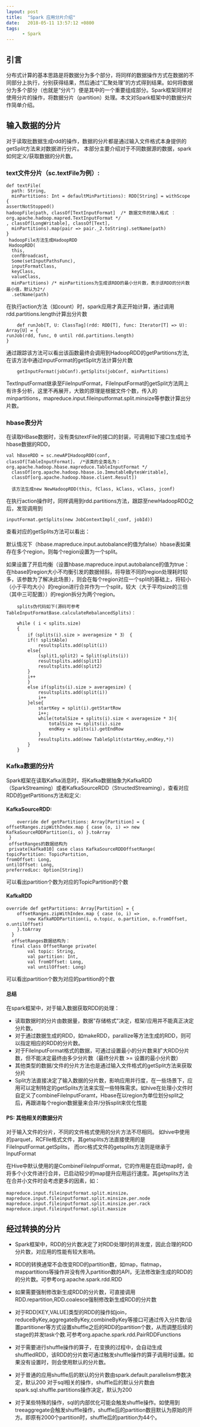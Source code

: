```yaml
---
layout: post
title:  "Spark 应用分片介绍"
date:   2018-05-11 13:57:12 +0800
tags:
      - Spark
---
```

## 引言
分布式计算的基本思路是将数据分为多个部分，将同样的数据操作方式在数据的不同部分上执行，分别获得结果，然后通过“汇聚处理”的方式得到结果。如何将数据分为多个部分（也就是“分片”）便是其中的一个重要组成部分。Spark框架同样对使用分片的操作，将数据分片（partition）处理。本文对Spark框架中的数据分片作简单介绍。

## 输入数据的分片
对于读取批数据生成rdd的操作，数据的分片都是通过输入文件格式本身提供的getSplit方法来对数据进行分片。
本部分主要介绍对于不同数据源的数据，spark如何定义/获取数据的分片数。

###  text文件分片（sc.textFile为例）:

     
    def textFile(
      path: String,
      minPartitions: Int = defaultMinPartitions): RDD[String] = withScope {
    assertNotStopped()
    hadoopFile(path, classOf[TextInputFormat]  /* 数据文件的输入格式 ：org.apache.hadoop.mapred.TextInputFormat */
    , classOf[LongWritable], classOf[Text],
      minPartitions).map(pair => pair._2.toString).setName(path)
    }
     hadoopFile方法生成HadoopRDD
     HadoopRDD(
      this,
      confBroadcast,
      Some(setInputPathsFunc),
      inputFormatClass,
      keyClass,
      valueClass,
      minPartitions) /* minPartitions为生成该RDD的最小分片数，表示该RDD的分片数最小值，默认为2*/
      .setName(path)

在执行action方法（如count）时，spark应用才真正开始计算，通过调用rdd.partitions.length计算出分片数

        def runJob[T, U: ClassTag](rdd: RDD[T], func: Iterator[T] => U): Array[U] = {
    runJob(rdd, func, 0 until rdd.partitions.length)
    }

通过跟踪该方法可以看出该函数最终会调用到HadoopRDD的getPartitions方法,在该方法中通过inputFormat的getSplit方法计算分片数
        
        getInputFormat(jobConf).getSplits(jobConf, minPartitions)

TextInputFormat继承至FileInputFormat，FileInputFormat的getSplit方法网上有许多分析，这里不再展开，大致的原理是根据文件个数，传入的minpartitions，mapreduce.input.fileinputformat.split.minsize等参数计算出分片数。

### hbase表分片
在读取HBase数据时，没有类似textFile的接口的封装，可调用如下接口生成给予hbase数据的RDD，

    val hBaseRDD = sc.newAPIHadoopRDD(conf, 
    classOf[TableInputFormat]， /*该类的全类名为：  org.apache.hadoop.hbase.mapreduce.TableInputFormat */
      classOf[org.apache.hadoop.hbase.io.ImmutableBytesWritable],  
      classOf[org.apache.hadoop.hbase.client.Result])  
      
      该方法生成new NewHadoopRDD(this, fClass, kClass, vClass, jconf)

在执行action操作时，同样调用到rdd.partitions方法，跟踪至newHadoopRDD之后，发现调用到
    
    inputFormat.getSplits(new JobContextImpl(_conf, jobId))
    
查看对应的getSplits方法可以看出：

默认情况下（hbase.mapreduce.input.autobalance的值为false）hbase表如果存在多个region，则每个region设置为一个split。

如果设置了开启均衡（设置hbase.mapreduce.input.autobalance的值为true：在hbase的region大小不均衡引发的数据倾斜，将导致不同的region处理耗时较多，该参数为了解决此场景），则会在每个region对应一个split的基础上，将较小（小于平均大小）的region进行合并作为一个split，较大（大于平均size的三倍（其中三可配置））的region拆分为两个region。
        
        splits伪代码如下(源码可参考TableInputFormatBase.calculateRebalancedSplits)：
        
        while ( i < splits.size)
        {
            if（splits(i).size > averagesize * 3） {
            if(! splitAble)
                resultsplits.add(split(i))
            else{
                (split1,split2) = Split(splits(i))
                resultsplits.add(split1)
                resultsplits.add(split2)
            }
            i++ 
            }
            else if(splits(i).size > averagesize) {
                resultsplits.add(split(i))
                i++
            }else{
                startKey = split(i).getStartRow
                i++;
                while(totalSize + splits(i).size < averagesize * 3){
                    totalSize += splits(i).size
                    endKey = splits(i).getEndRow
                }
                resultsplits.add(new TableSplit(startKey,endKey,*))
            }
        }
        
### Kafka数据的分片
Spark框架在读取Kafka消息时，将Kafka数据抽象为KafkaRDD（SparkStreaming）或者KafkaSourceRDD（StructedStreaming），查看对应RDD的getPartitions方法和定义:


#### KafkaSourceRDD:

        override def getPartitions: Array[Partition] = {
    offsetRanges.zipWithIndex.map { case (o, i) => new KafkaSourceRDDPartition(i, o) }.toArray
     }
     offsetRanges的数据结构为
     private[kafka010] case class KafkaSourceRDDOffsetRange(
    topicPartition: TopicPartition,
    fromOffset: Long,
    untilOffset: Long,
    preferredLoc: Option[String]) 
可以看出partition个数为对应的TopicPartition的个数

#### KafkaRDD 

    override def getPartitions: Array[Partition] = {
        offsetRanges.zipWithIndex.map { case (o, i) =>
            new KafkaRDDPartition(i, o.topic, o.partition, o.fromOffset, o.untilOffset)
        }.toArray
      }
      offsetRanges数据结构为：
      final class OffsetRange private(
            val topic: String,
            val partition: Int,
            val fromOffset: Long,
            val untilOffset: Long) 
可以看出partition个数为对应的partition的个数

#### 总结
在spark框架中，对于输入数据获取RDD的处理：
* 读取数据时的分片由数据量，数据"存储格式"决定，框架/应用并不能真正决定分片数。
* 对于通过数据生成的RDD，如makeRDD，parallize等方法生成的RDD，则可以指定相应的RDD的分片数。
* 对于FileInputFormat格式的数据，可通过设置最小的分片数来扩大RDD分片数，但不能决定最终由多少分片数（最终分片数 >= 设置的最小分片数）
* 其他类型的数据/文件的分片方法也是通过输入文件格式的getSplit方法来获取分片
* Split方法直接决定了输入数据的分片数，影响应用并行度，在一些场景下，应用可以定制特定的getSplits方法来实现一些特殊需求。如hive在处理小文件时自定义了combineFileInputForamt，Hbase在以region为单位划分split之后，再跟进每个region数据量来合并/分拆split来优化性能

#### PS: 其他相关的数据分片
对于输入文件的分片，不同的文件格式使用的分片方法不尽相同。 如hive中使用的parquet，RCFIle格式文件，其getsplits方法直接使用的是FileInputFormat.getSplits， 而orc格式文件的getsplits方法则是继承于InputFormat

在Hive中默认使用的是CombineFileInputFormat，它的作用是在启动map时，会将多个小文件进行合并，已启动较少的map提升应用运行速度。其getsplits方法在合并小文件时会考虑更多的因素，如：
           
    mapreduce.input.fileinputformat.split.minsize，
    mapreduce.input.fileinputformat.split.minsize.per.node
    mapreduce.input.fileinputformat.split.minsize.per.rack
    mapreduce.input.fileinputformat.split.maxsize
 

## 经过转换的分片

* Spark框架中，RDD的分片数决定了对RDD处理时的并发度，因此合理的RDD分片数，对应用的性能有较大影响。

* RDD的转换通常不会改变RDD的partition数，如map，flatmap，mappartitions等操作并没有传入partition数的API，无法修改新生成的RDD的的分片数。可参考org.apache.spark.rdd.RDD

 
* 如果需要强制修改新生成RDD的分片数，可直接调用RDD.repartition,RDD.coalesce强制修改新生成RDD的分片数

* 对于RDD[KEY,VALUE]类型的RDD的操作如join，reduceByKey,aggregateByKey,combineByKey等接口可通过传入分片数/设置partitioner等方式设置shuffle之后的RDD的partition个数，从而调整后续的stage的并发task个数.可参考org.apache.spark.rdd.PairRDDFunctions

* 对于需要进行shuffle操作的算子，在变换的过程中，会自动生成shuffledRDD，该RDD的分片数可通过触发shuffle操作的算子调用时设置。如果没有设置时，则会使用默认的分片数。

* 对于普通的应用shuffle后的默认的分片数由spark.default.parallelism参数决定，默认200 对于sql相关的操作，shuffle后的默认分片数由spark.sql.shuffle.partitions操作决定，默认为200

* 对于某些特殊的操作，sql的内部优化可能会触发shuffle操作。如使用到treeaggregate会触发shuffle操作，shuffle后的partition数目默认为原始的开方。即原有2000个partition时，shuffle后的partition为44个。
